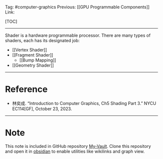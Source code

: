 Tag: #computer-graphics 
Previous: [[GPU Programmable Components]]
Link: 

[TOC]

---

Shader is a hardware programmable processor. There are many types of shaders, each has its designated job:

- [[Vertex Shader]]
- [[Fragment Shader]]
	- [[Bump Mapping]]
- [[Geometry Shader]]

---

# Reference

- 林奕成. “Introduction to Computer Graphics, Ch5 Shading Part 3.” NYCU EC114[GF], October 23, 2023.

---

# Note

This note is included in GitHub repository [My-Vault](https://github.com/LittleD3092/My-Vault.git). Clone this repository and open it in [obsidian](https://obsidian.md/) to enable utilities like wikilinks and graph view.